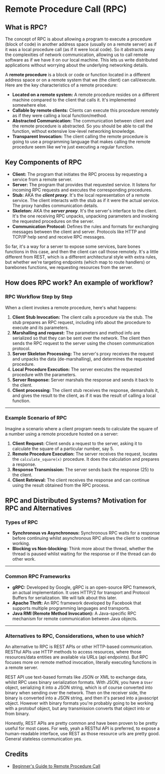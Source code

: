 # Remote Procedure Call (RPC)

## What is RPC?
The concept of RPC is about allowing a program to execute a procedure (block of code) in another address space (usually on a remote server) as if it was a local procedure call (as if it were local code). So it abstracts away the complexities of network communication, allowing us to call remote software as if we have it on our local machine. This lets us write distributed applications without worrying about the underlying networking details.

A **remote procedure** is a block or code or function located in a different address space or on a remote system that we (the client) can call/execute. Here are the key characteristics of a remote procedure:
  - **Located on a remote system:** A remote procedure resides on a different machine compared to the client that calls it. It's implemented somewhere else. 
  - **Callable by remote clients:** Clients can execute this procedure remotely as if they were calling a local function/method. 
  - **Abstracted Communication:** The communication between client and the remote procedure is abstracted. So you should be able to call the function, without extensive low-level networking knowledge.
  - **Transparent Invocation:** The client calling the remote procedure is going to use a programming language that makes calling the remote procedure seem like we're just executing a regular function.

## Key Components of RPC
- **Client:** The program that initiates the RPC process by requesting a service from a remote server.
- **Server:** The program that provides that requested service. It listens for incoming RPC requests and executes the corresponding procedures.
- **Stub:** AKA the ***client proxy***. It's the local representation of a remote service. The client interacts with the stub as if it were the actual service. The proxy handles communication details.
- **Skeleton:** AKA the ***server proxy***. It's the server's interface to the client. It's the one receiving RPC unpacks, unpacking parameters and invoking the requested procedures on the server.
- **Communication Protocol:** Defines the rules and formats for exchanging messages between the client and server. Protocols like HTTP and TCP/IP help send and receive RPC messages.

So far, it's a way for a server to expose some services, bare bones functions in this case, and then the client can call those remotely. It's a little different from REST, which is a different architectural style with extra rules, but whether we're targeting endpoints (which map to route handlers) or barebones functions, we requesting resources from the server.


## How does RPC work? An example of workflow?

### RPC Workflow Step by Step
When a client invokes a remote procedure, here's what happens:
1. **Client Stub Invocation:** The client calls a procedure via the stub. The stub prepares an RPC request, including info about the procedure to execute and its parameters. 
2. **Marshalling and request:** The parameters and method info are serialized so that they can be sent over the network. The client then sends the RPC request to the server using the chosen communication protocol.
3. **Server Skeleton Processing:** The server's proxy receives the request and unpacks the data (de-marshalling), and determines the requested procedure.
4. **Local Procedure Execution:** The server executes the requested procedure with the parameters.
5. **Server Response:** Server marshals the response and sends it back to the client.
6. **Client processing:** The client stub receives the response, demarshals it, and gives the result to the client, as if it was the result of calling a local function.

---
### Example Scenario of RPC
Imagine a scenario where a client program needs to calculate the square of a number using a remote procedure hosted on a server:
1. **Client Request:** Client sends a request to the server, asking it to calculate the square of a particular number, say 5.
2. **Remote Procedure Execution:** The server receives the request, locates the `calculate_square(x)` procedure. It does the calculation and prepares a response.
3. **Response Transmission:** The server sends back the response (25) to the client.
4. **Client Retrieval:** The client receives the response and can continue using the result obtained from the RPC process.



## RPC and Distributed Systems? Motivation for RPC and Alternatives

### Types of RPC
- **Synchronous vs Asynchronous:** Synchronous RPC waits for a response before continuing whilst asynchronous RPC allows the client to continue working.
- **Blocking vs Non-blocking:** Think more about the thread, whether the thread is paused whlist waiting for the response or if the thread can do other work.


---
### Common RPC Frameworks
- **gRPC:** Developed by Google, gRPC is an open-source RPC framework, an actual implementation. It uses HTTP/2 for transport and Protocol Buffers for serialization. We will talk about this later.
- **Apache Thrift:** An RPC framework developed by Facebook that supports multiple programming languages and transports.
- **Java RMI (Remote Method Invocation):** A Java-specific RPC mechanism for remote communication between Java objects. 

---
### Alternatives to RPC, Considerations, when to use which?

An alternative to RPC is REST APIs or other HTTP-based communication. RESTful APIs use HTTP methods to access resources, where those resources/data entities are available via URLs (api endpoints). But RPC focuses more on remote method invocation, literally executing functions in a remote server. 

REST API use text-based formats like JSON or XML to exchange data, whilst RPC uses binary serialization formats. With JSON, you have a `User` object, serializing it into a JSON string, which is of course converted into binary when sending over the network. Then on the receiver side, the binary is converted into a JSON string, and then it's parsed into a javascript object. However with binary formats you're probably going to be working with a protobuf object, but any transmission converts that object into or from binary. 

Honestly, REST APIs are pretty common and have been proven to be pretty useful for most cases. For web, yeah a RESTful API is preferred, to expose a human-readable interface, use REST as those resource urls are pretty good. General stateless communication yes. 

## Credits
- [Beginner's Guide to Remote Procedure Call](https://mobterest.medium.com/demystifying-remote-procedure-calls-rpc-for-beginners-a-comprehensive-guide-7e639c92ea17)